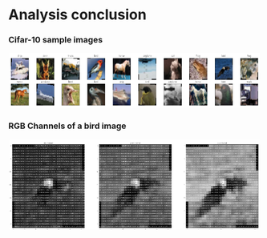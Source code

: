 # Analysis conclusion

### Cifar-10 sample images
<p align="center">
  <img width=500px height=110px src="./Cifar-10_images.png" >
</p>

### RGB Channels of a bird image
<p align="center">
  <img width=500px height=180px src="./Bird_RGB_channels.png" >
</p>